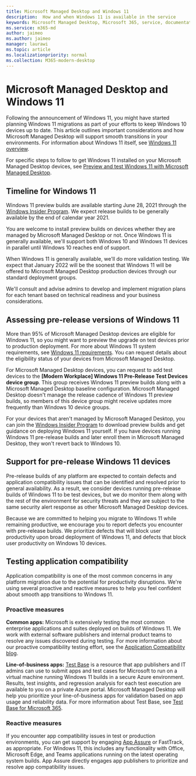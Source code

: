 ```yaml
---
title: Microsoft Managed Desktop and Windows 11
description:  How and when Windows 11 is available in the service
keywords: Microsoft Managed Desktop, Microsoft 365, service, documentation
ms.service: m365-md
author: jaimeo
ms.author: jaimeo
manager: laurawi
ms.topic: article
ms.localizationpriority: normal
ms.collection: M365-modern-desktop
---
```


# Microsoft Managed Desktop and Windows 11

Following the announcement of Windows 11, you might have started planning Windows 11 migrations as part of your efforts to keep Windows 10 devices up to date. This article outlines important considerations and how Microsoft Managed Desktop will support smooth transitions in your environments. For information about Windows 11 itself, see [Windows 11 overview](/windows/whats-new/windows-11).

For specific steps to follow to get Windows 11 installed on your Microsoft Managed Desktop devices, see [Preview and test Windows 11 with Microsoft Managed Desktop](../working-with-managed-desktop/test-win11-mmd.md).

## Timeline for Windows 11

Windows 11 preview builds are available starting June 28, 2021 through the [Windows Insider Program](/windows-insider/). We expect release builds to be generally available by the end of calendar year 2021.

You are welcome to install preview builds on devices whether they are managed by Microsoft Managed Desktop or not. Once Windows 11 is generally available, we'll support both Windows 10 and Windows 11 devices in parallel until Windows 10 reaches end of support.

When Windows 11 is generally available, we'll do more validation testing. We expect that January 2022 will be the soonest that Windows 11 will be offered to Microsoft Managed Desktop production devices through our standard deployment groups.

We'll consult and advise admins to develop and implement migration plans for each tenant based on technical readiness and your business considerations.

## Assessing pre-release versions of Windows 11

More than 95% of Microsoft Managed Desktop devices are eligible for Windows 11, so you might want to preview the upgrade on test devices prior to production deployment. For more about Windows 11 system requirements, see [Windows 11 requirements](/windows/whats-new/windows-11-requirements). You can request details about the eligibility status of your devices from Microsoft Managed Desktop.

For Microsoft Managed Desktop devices, you can request to add test devices to the **\[Modern Workplace\] Windows 11 Pre-Release Test Devices device group**. This group receives Windows 11 preview builds along with a Microsoft Managed Desktop baseline configuration. Microsoft Managed Desktop doesn't manage the release cadence of Windows 11 preview builds, so members of this device group might receive updates more frequently than Windows 10 device groups.

For your devices that aren't managed by Microsoft Managed Desktop, you can join the [Windows Insider Program](https://docs.microsoft.com/windows-insider/) to download preview builds and get guidance on deploying Windows 11 yourself. If you have devices running Windows 11 pre-release builds and later enroll them in Microsoft Managed Desktop, they won't revert back to Windows 10.

## Support for pre-release Windows 11 devices

Pre-release builds of any platform are expected to contain defects and application compatibility issues that can be identified and resolved prior to general availability. As a result, we consider devices running pre-release builds of Windows 11 to be test devices, but we do monitor them along with the rest of the environment for security threats and they are subject to the same security alert response as other Microsoft Managed Desktop devices.

Because we are committed to helping you migrate to Windows 11 while remaining productive, we encourage you to report defects you encounter with pre-release builds. We prioritize defects that will block user productivity upon broad deployment of Windows 11, and defects that block user productivity on Windows 10 devices.

## Testing application compatibility

Application compatibility is one of the most common concerns in any platform migration due to the potential for productivity disruptions. We're using several proactive and reactive measures to help you feel confident about smooth app transitions to Windows 11.

### Proactive measures

**Common apps:** Microsoft is extensively testing the most common enterprise applications and suites deployed on builds of Windows 11. We work with external software publishers and internal product teams to resolve any issues discovered during testing. For more information about our proactive compatibility testing effort, see the [Application Compatibility blog](https://blogs.windows.com/windowsexperience/2019/01/15/application-compatibility-in-the-windows-ecosystem/).

**Line-of-business apps:** [Test Base](https://www.microsoft.com/testbase) is a resource that app publishers and IT admins can use to submit apps and test cases for Microsoft to run on a virtual machine running Windows 11 builds in a secure Azure environment. Results, test insights, and regression analysis for each test execution are available to you on a private Azure portal. Microsoft Managed Desktop will help you prioritize your line-of-business apps for validation based on app usage and reliability data. For more information about Test Base, see [Test Base for Microsoft 365](https://techcommunity.microsoft.com/t5/windows-it-pro-blog/test-base-for-microsoft-365-microsoft-ignite-2021-updates/ba-p/2185566).

### Reactive measures

If you encounter app compatibility issues in test or production environments, you can get support by engaging [App Assure](https://docs.microsoft.com/fasttrack/products-and-capabilities#app-assure) or FastTrack, as appropriate. For Windows 11, this includes any functionality with Office, Microsoft Edge, and Teams applications running on the latest operating system builds. App Assure directly engages app publishers to prioritize and resolve app compatibility issues.